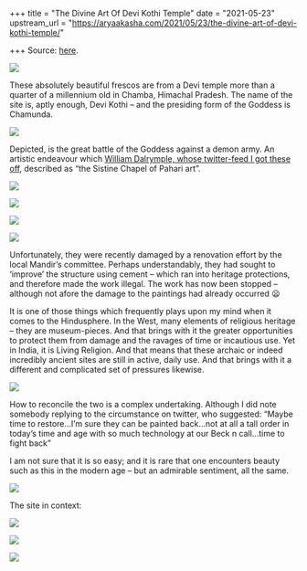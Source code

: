 +++
title = "The Divine Art Of Devi Kothi Temple"
date = "2021-05-23"
upstream_url = "https://aryaakasha.com/2021/05/23/the-divine-art-of-devi-kothi-temple/"

+++
Source: [here](https://aryaakasha.com/2021/05/23/the-divine-art-of-devi-kothi-temple/).

![](https://aryaakasha.files.wordpress.com/2021/05/e1_evd7xeaad2xt.jpg?w=755)

These absolutely beautiful frescos are from a Devi temple more than a
quarter of a millennium old in Chamba, Himachal Pradesh. The name of the
site is, aptly enough, Devi Kothi – and the presiding form of the
Goddess is Chamunda.

![](https://aryaakasha.files.wordpress.com/2021/05/e1_hn-hxmaudgp_.jpg?w=867)

Depicted, is the great battle of the Goddess against a demon army. An
artistic endeavour which [William Dalrymple, whose twitter-feed I got
these
off](https://twitter.com/DalrympleWill/status/1396048766348767234),
described as “the Sistine Chapel of Pahari art”.

![](https://aryaakasha.files.wordpress.com/2021/05/e1_evdzweaqczw1.jpg)

![](https://aryaakasha.files.wordpress.com/2021/05/e1_evsvwyaejdwv.jpg)

![](https://aryaakasha.files.wordpress.com/2021/05/e1_fh8bxiainxrp.jpg)

![](https://aryaakasha.files.wordpress.com/2021/05/e1_fhmzxsaa_oj0.jpg)

Unfortunately, they were recently damaged by a renovation effort by the
local Mandir’s committee. Perhaps understandably, they had sought to
‘improve’ the structure using cement – which ran into heritage
protections, and therefore made the work illegal. The work has now been
stopped – although not afore the damage to the paintings had already
occurred 😦

It is one of those things which frequently plays upon my mind when it
comes to the Hindusphere. In the West, many elements of religious
heritage – they are museum-pieces. And that brings with it the greater
opportunities to protect them from damage and the ravages of time or
incautious use. Yet in India, it is Living Religion. And that means that
these archaic or indeed incredibly ancient sites are still in active,
daily use. And that brings with it a different and complicated set of
pressures likewise.

![](https://aryaakasha.files.wordpress.com/2021/05/e1_hofgx0akkqip.jpg?w=654)

How to reconcile the two is a complex undertaking. Although I did note
somebody replying to the circumstance on twitter, who suggested: “Maybe
time to restore…I’m sure they can be painted back…not at all a tall
order in today’s time and age with so much technology at our Beck n
call…time to fight back”

I am not sure that it is so easy; and it is rare that one encounters
beauty such as this in the modern age – but an admirable sentiment, all
the same.

![](https://aryaakasha.files.wordpress.com/2021/05/e1_hoo6wqairgmm.jpg?w=844)

The site in context:

![](https://aryaakasha.files.wordpress.com/2021/05/e1_h4eqxsaamgwl.jpg)

![](https://aryaakasha.files.wordpress.com/2021/05/e1_h4uhweaelix6.jpg)

![](https://aryaakasha.files.wordpress.com/2021/05/e1_h30wwuayk03n.jpg)

